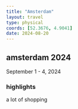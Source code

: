 ```yaml
---
title: "Amsterdam"
layout: travel
type: physical
coords: [52.3676, 4.9041]
date: 2024-08-20
---
```


## amsterdam 2024 
September 1 - 4, 2024

### highlights 
a lot of shopping